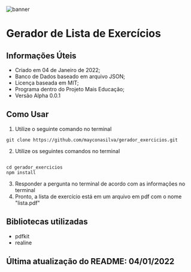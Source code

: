 ![banner](https://live.staticflickr.com/65535/51799234994_c032057934_n.jpg)

# Gerador de Lista de Exercícios




## Informações Úteis

- Criado em 04 de Janeiro de 2022;
- Banco de Dados baseado em arquivo JSON;
- Licença baseada em MIT;
- Programa dentro do Projeto Mais Educação;
- Versão Alpha 0.0.1

## Como Usar

1. Utilize o seguinte comando no terminal

```
git clone https://github.com/mayconasilva/gerador_exercicios.git

```

2. Utilize os seguintes comandos no terminal

```

cd gerador_exercicios
npm install 

```
3. Responder a pergunta no terminal de acordo com as informações no terminal
4. Pronto, a lista de exercício está em um arquivo em pdf com o nome "lista.pdf"

## Bibliotecas utilizadas

- pdfkit
- realine

## Última atualização do README: 04/01/2022
